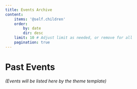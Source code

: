 ```yaml
---
title: Events Archive
content:
    items: '@self.children'
    order:
        by: date
        dir: desc
    limit: 10 # Adjust limit as needed, or remove for all
    pagination: true
---
```


# Past Events

_(Events will be listed here by the theme template)_

